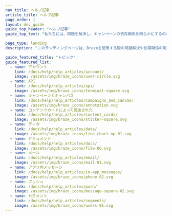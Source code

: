 ```yaml
---
nav_title: ヘルプ記事
article_title: ヘルプ記事
page_order: 1
layout: dev_guide
guide_top_header: "ヘルプ記事"
guide_top_text: "私たちには、問題を解決し、キャンペーンの依存関係を明らかにするのに役立つ多くのヘルプ記事があります。新しいヘルプ記事の提案がある場合は、このヘルプ記事ページまたは他のヘルプ記事ページの下部にフィードバックを残してください。または、<a href='https://www.braze.com/docs/contributing/home'>Braze Contributor Guide</a>にアクセスして、自分で記事を書く方法を学ぶことができます。<br> <br>次の人気トピックから選択するか、ナビゲーションパネルに表示されている他の記事をご覧ください。"

page_type: landing
description: "このランディングページは、Brazeを使用する際の問題解決や依存関係の明示に役立つヘルプ記事のホームです。"

guide_featured_title: "トピック"
guide_featured_list:
  - name: アカウント
    link: /docs/help/help_articles/account/
    image: /assets/img/braze_icons/user-circle.svg
  - name: API
    link: /docs/help/help_articles/api/
    image: /assets/img/braze_icons/terminal-square.svg
  - name: キャンペーンとキャンバス
    link: /docs/help/help_articles/campaigns_and_canvas/
    image: /assets/img/braze_icons/annotation.svg
  - name: コンテンツカードによって促進された
    link: /docs/help/help_articles/content_cards/
    image: /assets/img/braze_icons/sticker-square.svg
  - name: データ
    link: /docs/help/help_articles/data/
    image: /assets/img/braze_icons/line-chart-up-01.svg
  - name: ドキュメント
    link: /docs/help/help_articles/docs/
    image: /assets/img/braze_icons/file-06.svg
  - name: メール
    link: /docs/help/help_articles/email/
    image: /assets/img/braze_icons/mail-01.svg
  - name: アプリ内メッセージ
    link: /docs/help/help_articles/in-app_messages/
    image: /assets/img/braze_icons/phone-02.svg
  - name: プッシュ
    link: /docs/help/help_articles/push/
    image: /assets/img/braze_icons/message-square-02.svg
  - name: セグメント
    link: /docs/help/help_articles/segments/
    image: /assets/img/braze_icons/users-01.svg
---
```


